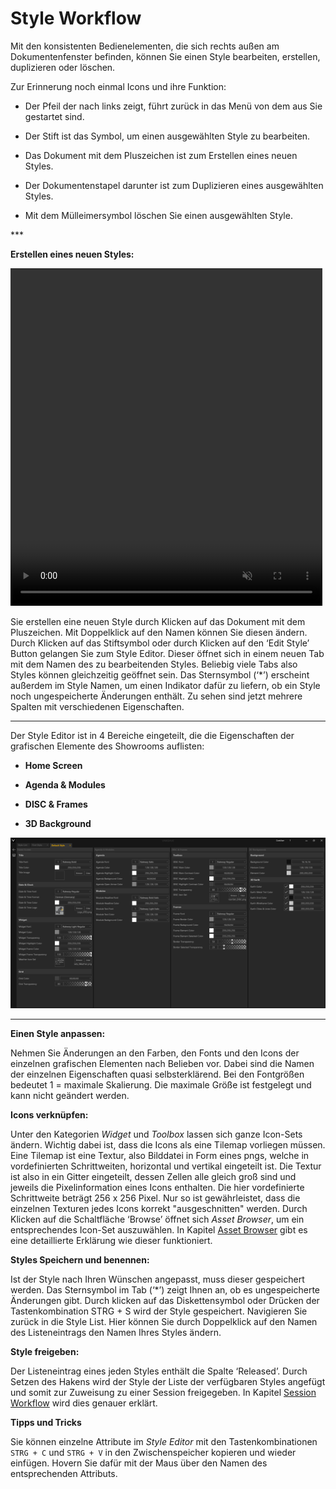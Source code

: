 # Style Workflow


Mit den konsistenten Bedienelementen, die sich rechts außen am Dokumentenfenster befinden, können Sie einen Style bearbeiten, erstellen, duplizieren oder löschen. 

Zur Erinnerung noch einmal Icons und ihre Funktion: 
<ul>
<li>Der Pfeil der nach links zeigt, führt zurück in das Menü von dem aus Sie gestartet sind. </p></li>
</p>
<li>Der Stift ist das Symbol, um einen ausgewählten Style zu bearbeiten. </p></li>
</p>
<li>Das Dokument mit dem Pluszeichen ist zum Erstellen eines neuen Styles. </p></li>
</p>
<li>Der Dokumentenstapel darunter ist zum Duplizieren eines ausgewählten Styles. </p></li>
</p>
<li>Mit dem Mülleimersymbol löschen Sie einen ausgewählten Style. </p></li>
</ul>
***
 

**Erstellen eines neuen Styles:**  
<!---
![StyleList](img/Manager/Gifs/Style_Create.gif)
-->
<video width="99%" height="540" autoplay loop muted markdown="1">
    <source src="img/Manager/Gifs/Style_Create.webm" type="video/webm" markdown="1">
</video>

Sie erstellen eine neuen Style durch Klicken auf das Dokument mit dem Pluszeichen. Mit Doppelklick auf den Namen können Sie diesen ändern. Durch Klicken auf das Stiftsymbol oder durch Klicken auf den ‘Edit Style’ Button gelangen Sie zum Style Editor. Dieser öffnet sich in einem neuen Tab mit dem Namen des zu bearbeitenden Styles. Beliebig viele Tabs also Styles können gleichzeitig geöffnet sein. Das Sternsymbol (‘*’) erscheint außerdem im Style Namen, um einen Indikator dafür zu liefern, ob ein Style noch ungespeicherte Änderungen enthält. Zu sehen sind jetzt mehrere Spalten mit verschiedenen Eigenschaften.
 ***
Der Style Editor ist in 4 Bereiche eingeteilt, die die Eigenschaften der grafischen Elemente des Showrooms auflisten:
<ul>
<li> <b>Home Screen</b></p></li>
</p>
<li> <b>Agenda & Modules</b></p></li>
</p>
<li> <b>DISC & Frames</b></p></li>
</p>
<li> <b>3D Background</b></p></li>
</ul>

![Placeholder](img/Manager/Style_Editor.png)

***

**Einen Style anpassen:** 

Nehmen Sie Änderungen an den Farben, den Fonts und den Icons der einzelnen grafischen Elementen nach Belieben vor. Dabei sind die Namen der einzelnen Eigenschaften quasi selbsterklärend. Bei den Fontgrößen bedeutet 1 = maximale Skalierung. Die maximale Größe ist festgelegt und kann nicht geändert werden.

**Icons verknüpfen:** 

Unter den Kategorien *Widget* und *Toolbox* lassen sich ganze Icon-Sets ändern.
Wichtig dabei ist, dass die Icons als eine Tilemap vorliegen müssen. Eine Tilemap ist eine Textur, also Bilddatei in Form eines pngs, welche in vordefinierten Schrittweiten, horizontal und vertikal eingeteilt ist. Die Textur ist also in ein Gitter eingeteilt, dessen Zellen alle gleich groß sind und jeweils die Pixelinformation eines Icons enthalten. Die hier vordefinierte Schrittweite beträgt 256 x 256 Pixel. Nur so ist gewährleistet, dass die einzelnen Texturen jedes Icons korrekt "ausgeschnitten" werden. 
Durch Klicken auf die Schaltfläche ‘Browse’ öffnet sich *Asset Browser*, um ein entsprechendes Icon-Set auszuwählen. In Kapitel [Asset Browser](050_assetbrowser.md) gibt es eine detaillierte Erklärung wie dieser funktioniert. 


**Styles Speichern und benennen:** 

Ist der Style nach Ihren Wünschen angepasst, muss dieser gespeichert werden. Das Sternsymbol im Tab (‘*’) zeigt Ihnen an, ob es ungespeicherte Änderungen gibt. Durch klicken auf das Diskettensymbol oder Drücken der Tastenkombination STRG + S wird der Style gespeichert. Navigieren Sie zurück in die Style List. Hier können Sie durch Doppelklick auf den Namen des Listeneintrags den Namen Ihres Styles ändern.

**Style freigeben:** 

Der Listeneintrag eines jeden Styles enthält die Spalte ‘Released’. Durch Setzen des Hakens wird der Style der Liste der verfügbaren Styles angefügt und somit zur Zuweisung zu einer Session freigegeben. In Kapitel [Session Workflow](051_sessionworkflow.md) wird dies genauer erklärt.  


**Tipps und Tricks**

Sie können einzelne Attribute im *Style Editor* mit den Tastenkombinationen `STRG + C` und `STRG + V` in den Zwischenspeicher kopieren und wieder einfügen. Hovern Sie dafür mit der Maus über den Namen des entsprechenden Attributs.

